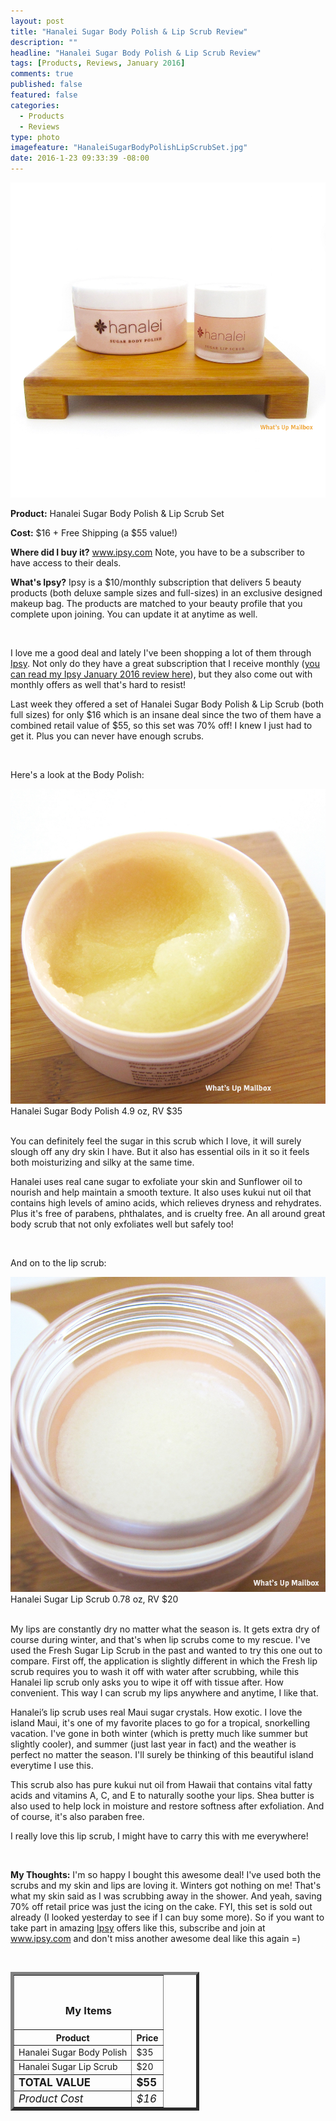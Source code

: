 ```yaml
---
layout: post
title: "Hanalei Sugar Body Polish & Lip Scrub Review"
description: ""
headline: "Hanalei Sugar Body Polish & Lip Scrub Review"
tags: [Products, Reviews, January 2016]
comments: true
published: false
featured: false
categories: 
  - Products
  - Reviews
type: photo
imagefeature: "HanaleiSugarBodyPolishLipScrubSet.jpg"
date: 2016-1-23 09:33:39 -08:00
---
```


<center><img src="/images/HanaleiSugarBodyPolishLipScrubSet.jpg"></center>

<p><b>Product:</b> Hanalei Sugar Body Polish & Lip Scrub Set</p>
<p><b>Cost:</b> $16 + Free Shipping (a $55 value!)</p>
<p><b>Where did I buy it?</b> <a href="https://www.ipsy.com/new?refer=uns8d" target="_blank">www.ipsy.com</a> <i class="icon-chevron-sign-right"></i> Note, you have to be a subscriber to have access to their deals.</p>
<p><b>What's Ipsy?</b> Ipsy is a $10/monthly subscription that delivers 5 beauty products (both deluxe sample sizes and full-sizes) in an exclusive designed makeup bag. The products are matched to your beauty profile that you complete upon joining. You can update it at anytime as well.</p>
<br>

<p>I love me a good deal and lately I've been shopping a lot of them through <a href="https://www.ipsy.com/new?refer=uns8d" target="_blank">Ipsy</a>. Not only do they have a great subscription that I receive monthly (<a href="http://whatsupmailbox.com/subscriptions/reviews/Ipsy-Subscription-January-2016-Review/" target="_blank">you can read my Ipsy January 2016 review here</a>), but they also come out with monthly offers as well that's hard to resist!</p>

<p>Last week they offered a set of Hanalei Sugar Body Polish & Lip Scrub (both full sizes) for only $16 which is an insane deal since the two of them have a combined retail value of $55, so this set was 70% off! I knew I just had to get it. Plus you can never have enough scrubs.</p>

<br>

<p>Here's a look at the Body Polish:</p>
<center><img src="/images/HanaleiSugarBodyPolishLipScrubSet2.jpg"></center>
<figcaption>Hanalei Sugar Body Polish 4.9 oz, RV $35</figcaption>

<br>

<p>You can definitely feel the sugar in this scrub which I love, it will surely slough off any dry skin I have. But it also has essential oils in it so it feels both moisturizing and silky at the same time.</p>

<p>Hanalei uses real cane sugar to exfoliate your skin and Sunflower oil to nourish and help maintain a smooth texture. It also uses kukui nut oil that contains high levels of amino acids, which relieves dryness and rehydrates. Plus it's free of parabens, phthalates, and is cruelty free. An all around great body scrub that not only exfoliates well but safely too!</p>

<br>

<p>And on to the lip scrub:</p>
<center><img src="/images/HanaleiSugarBodyPolishLipScrubSet3.jpg"></center>
<figcaption>Hanalei Sugar Lip Scrub 0.78 oz, RV $20</figcaption>

<br>

<p>My lips are constantly dry no matter what the season is. It gets extra dry of course during winter, and that's when lip scrubs come to my rescue. I've used the Fresh Sugar Lip Scrub in the past and wanted to try this one out to compare. First off, the application is slightly different in which the Fresh lip scrub requires you to wash it off with water after scrubbing, while this Hanalei lip scrub only asks you to wipe it off with tissue after. How convenient. This way I can scrub my lips anywhere and anytime, I like that.</p>

<p>Hanalei’s lip scrub uses real Maui sugar crystals. How exotic. I love the island Maui, it's one of my favorite places to go for a tropical, snorkelling vacation. I've gone in both winter (which is pretty much like summer but slightly cooler), and summer (just last year in fact) and the weather is perfect no matter the season. I'll surely be thinking of this beautiful island everytime I use this.</p>

<p>This scrub also has pure kukui nut oil from Hawaii that contains vital fatty acids and vitamins A, C, and E to naturally soothe your lips. Shea butter is also used to help lock in moisture and restore softness after exfoliation. And of course, it's also paraben free.</p>

<p>I really love this lip scrub, I might have to carry this with me everywhere!</p>

<br>

<p><i class="icon-exclamation-sign"></i><b> My Thoughts:</b> I'm so happy I bought this awesome deal! I've used both the scrubs and my skin and lips are loving it. Winters got nothing on me! That's what my skin said as I was scrubbing away in the shower. And yeah, saving 70% off retail price was just the icing on the cake. FYI, this set is sold out already (I looked yesterday to see if I can buy some more). So if you want to take part in amazing <a href="https://www.ipsy.com/new?refer=uns8d" target="_blank">Ipsy</a> offers like this, subscribe and join at <a href="https://www.ipsy.com/new?refer=uns8d" target="_blank">www.ipsy.com</a> and don't miss another awesome deal like this again =)</p>

<br>

<TABLE  BORDER="5" style="width:60%">
   <TR>
      <TH COLSPAN="2">
         <H3><BR><center>My Items</center></H3>
      </TH>
   </TR>
      <TH>Product</TH>
      <TH>Price</TH>
  <TR>
      <TD>Hanalei Sugar Body Polish</TD>
      <TD>$35</TD>
   </TR>
   <TR>
      <TD>Hanalei Sugar Lip Scrub</TD>
      <TD>$20</TD>
   </TR>
   <TR>
      <TD><b><big>TOTAL VALUE</big></b></TD>
      <TD><b><big>$55</big></b></TD>
   </TR>
   <TR>
      <TD><i><big>Product Cost</big></i></TD>
      <TD><i><big>$16</big></i></TD>
   </TR>
</TABLE>

